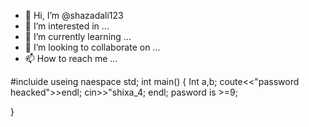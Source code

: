 - 👋 Hi, I’m @shazadali123
- 👀 I’m interested in ...
- 🌱 I’m currently learning ...
- 💞️ I’m looking to collaborate on ...
- 📫 How to reach me ...

<!---
shazadali123/shazadali123 is a ✨ special ✨ repository because its `README.md` (this file) appears on your GitHub profile.
You can click the Preview link to take a look at your changes.
--->
#incluide<iostream>
useing naespace std;
int main()
{
   Int  a,b;
   coute<<"password heacked">>endl;
   cin>>"shixa_4;
   endl;
   pasword is >=9;
   
}
